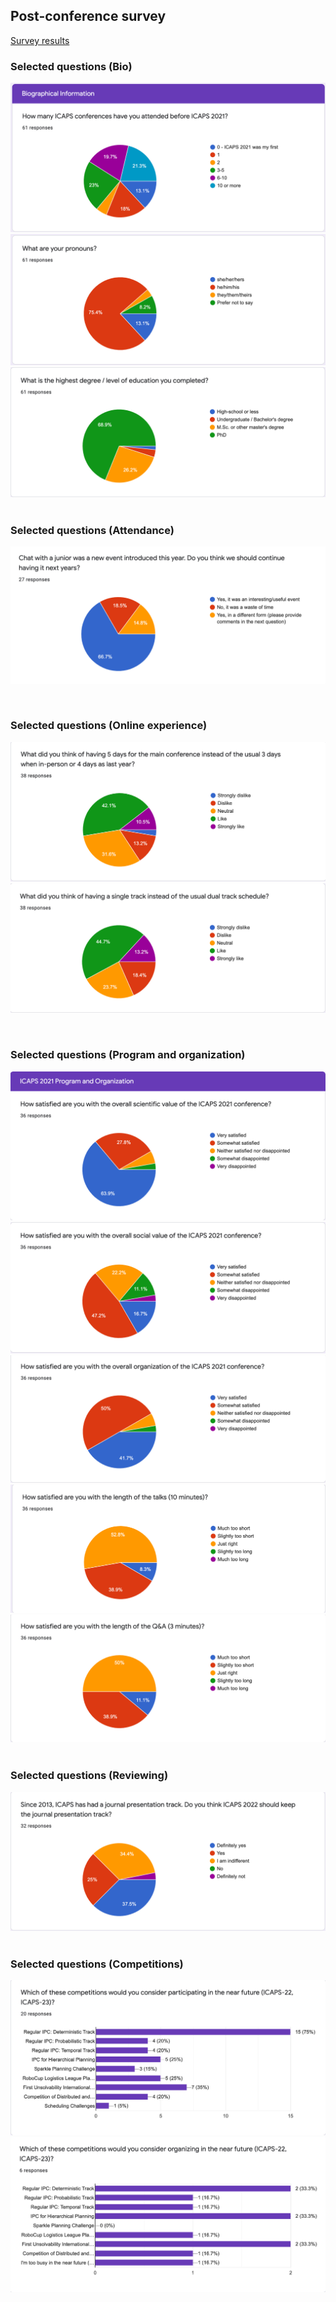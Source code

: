 
## Post-conference survey

[Survey results](https://docs.google.com/forms/d/1h6teY1OCqQCMq2AlwZTqBXfRHTlP0ZjA4iPziwnbmU0/edit#responses)

### Selected questions (Bio)
![bio1](images/1-Bio1.png)
![bio2](images/1-Bio2.png)
![bio3](images/1-Bio3.png)
&nbsp;&nbsp;

### Selected questions (Attendance)
<!-- ![att1](images/2-att1.png) -->
<!-- ![att2](images/2-att2.png) -->
<!-- ![att3](images/2-att3.png) -->
<!-- ![att4](images/2-att4.png) -->
<!-- ![att5](images/2-att5.png) -->
<!-- ![att6](images/2-att6.png) -->
![att7](images/2-att7.png)
<!-- ![att8](images/2-att8.png) -->
<!-- ![att9](images/2-att9.png) -->
&nbsp;&nbsp;

### Selected questions (Online experience)

<!-- ![oe1](images/3-oe1.png) -->
<!-- ![oe2](images/3-oe2.png) -->
<!-- ![oe3](images/3-oe3.png) -->
<!-- ![oe4](images/3-oe4.png) -->
<!-- ![oe5](images/3-oe5.png) -->
![oe6](images/3-oe6.png)
![oe7](images/3-oe7.png)
<!-- ![oe8](images/3-oe8.png) -->
<!-- ![oe9](images/3-oe9.png) -->
&nbsp;&nbsp;

### Selected questions (Program and organization)

![org](images/4-org1.png)
![org](images/4-org2.png)
![org](images/4-org3.png)
![org](images/4-org4.png)
![org](images/4-org5.png)
&nbsp;&nbsp;


### Selected questions (Reviewing)
<!-- ![rev](images/5-rev1.png) -->
<!-- ![rev](images/5-rev2.png) -->
<!-- ![rev](images/5-rev3.png) -->
![rev](images/5-rev4.png)
&nbsp;&nbsp;


### Selected questions (Competitions)
<!-- ![ipc](images/6-ipc1.png) -->
<!-- ![ipc](images/6-ipc2.png) -->
<!-- ![ipc](images/6-ipc3.png) -->
![ipc](images/6-ipc4.png)
![ipc](images/6-ipc5.png)

